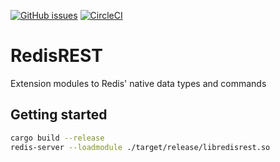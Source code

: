 [![GitHub issues](https://img.shields.io/github/release/RedisLabsModules/RedisREST.svg)](https://github.com/RedisLabsModules/RedisREST/releases/latest)
[![CircleCI](https://circleci.com/gh/RedisLabsModules/RedisREST/tree/master.svg?style=svg)](https://circleci.com/gh/RedisLabsModules/RedisREST/tree/master)

# RedisREST
Extension modules to Redis' native data types and commands


## Getting started

```bash
cargo build --release
redis-server --loadmodule ./target/release/libredisrest.so
```
